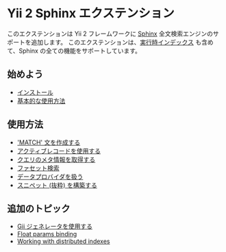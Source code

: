 Yii 2 Sphinx エクステンション
=============================

このエクステンションは Yii 2 フレームワークに [Sphinx](https://sphinxsearch.com/docs) 全文検索エンジンのサポートを追加します。
このエクステンションは、[実行時インデックス](https://sphinxsearch.com/docs/current.html#rt-indexes) も含めて、Sphinx の全ての機能をサポートしています。

始めよう
--------

* [インストール](installation.md)
* [基本的な使用方法](basic-usage.md)

使用方法
--------

* ['MATCH' 文を作成する](usage-match.md)
* [アクティブレコードを使用する](usage-ar.md)
* [クエリのメタ情報を取得する](usage-meta.md)
* [ファセット検索](usage-facets.md)
* [データプロバイダを扱う](usage-data-providers.md)
* [スニペット (抜粋) を構築する](usage-snippets.md)

追加のトピック
--------------

* [Gii ジェネレータを使用する](topics-gii.md)
* [Float params binding](topics-float-param-binding.md)
* [Working with distributed indexes](distributed-indexes.md)
